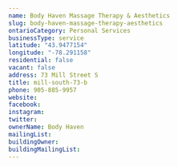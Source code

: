 ```yaml
---
name: Body Haven Massage Therapy & Aesthetics
slug: body-haven-massage-therapy-aesthetics
ontarioCategory: Personal Services
businessType: service
latitude: "43.9477154"
longitude: "-78.291158"
residential: false
vacant: false
address: 73 Mill Street S
title: mill-south-73-b
phone: 905-885-9957
website:
facebook:
instagram:
twitter:
ownerName: Body Haven
mailingList:
buildingOwner:
buildingMailingList: 
---
```


